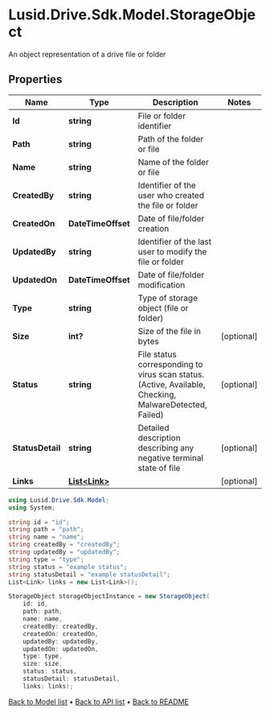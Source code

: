 # Lusid.Drive.Sdk.Model.StorageObject
An object representation of a drive file or folder

## Properties

Name | Type | Description | Notes
------------ | ------------- | ------------- | -------------
**Id** | **string** | File or folder identifier | 
**Path** | **string** | Path of the folder or file | 
**Name** | **string** | Name of the folder or file | 
**CreatedBy** | **string** | Identifier of the user who created the file or folder | 
**CreatedOn** | **DateTimeOffset** | Date of file/folder creation | 
**UpdatedBy** | **string** | Identifier of the last user to modify the file or folder | 
**UpdatedOn** | **DateTimeOffset** | Date of file/folder modification | 
**Type** | **string** | Type of storage object (file or folder) | 
**Size** | **int?** | Size of the file in bytes | [optional] 
**Status** | **string** | File status corresponding to virus scan status.  (Active, Available, Checking, MalwareDetected, Failed) | [optional] 
**StatusDetail** | **string** | Detailed description describing any negative terminal state of file | [optional] 
**Links** | [**List&lt;Link&gt;**](Link.md) |  | [optional] 

```csharp
using Lusid.Drive.Sdk.Model;
using System;

string id = "id";
string path = "path";
string name = "name";
string createdBy = "createdBy";
string updatedBy = "updatedBy";
string type = "type";
string status = "example status";
string statusDetail = "example statusDetail";
List<Link> links = new List<Link>();

StorageObject storageObjectInstance = new StorageObject(
    id: id,
    path: path,
    name: name,
    createdBy: createdBy,
    createdOn: createdOn,
    updatedBy: updatedBy,
    updatedOn: updatedOn,
    type: type,
    size: size,
    status: status,
    statusDetail: statusDetail,
    links: links);
```

[Back to Model list](../README.md#documentation-for-models) &#8226; [Back to API list](../README.md#documentation-for-api-endpoints) &#8226; [Back to README](../README.md)
